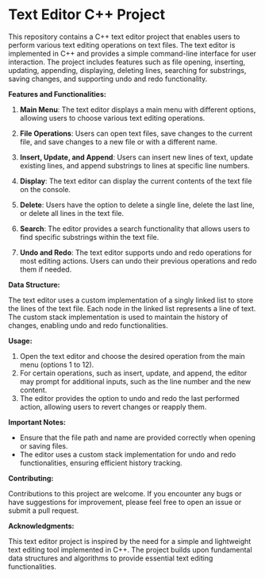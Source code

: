 # Text Editor C++ Project

This repository contains a C++ text editor project that enables users to perform various text editing operations on text files. The text editor is implemented in C++ and provides a simple command-line interface for user interaction. The project includes features such as file opening, inserting, updating, appending, displaying, deleting lines, searching for substrings, saving changes, and supporting undo and redo functionality.

**Features and Functionalities:**

1. **Main Menu**: The text editor displays a main menu with different options, allowing users to choose various text editing operations.

2. **File Operations**: Users can open text files, save changes to the current file, and save changes to a new file or with a different name.

3. **Insert, Update, and Append**: Users can insert new lines of text, update existing lines, and append substrings to lines at specific line numbers.

4. **Display**: The text editor can display the current contents of the text file on the console.

5. **Delete**: Users have the option to delete a single line, delete the last line, or delete all lines in the text file.

6. **Search**: The editor provides a search functionality that allows users to find specific substrings within the text file.

7. **Undo and Redo**: The text editor supports undo and redo operations for most editing actions. Users can undo their previous operations and redo them if needed.

**Data Structure:**

The text editor uses a custom implementation of a singly linked list to store the lines of the text file. Each node in the linked list represents a line of text. The custom stack implementation is used to maintain the history of changes, enabling undo and redo functionalities.

**Usage:**

1. Open the text editor and choose the desired operation from the main menu (options 1 to 12).
2. For certain operations, such as insert, update, and append, the editor may prompt for additional inputs, such as the line number and the new content.
3. The editor provides the option to undo and redo the last performed action, allowing users to revert changes or reapply them.

**Important Notes:**

- Ensure that the file path and name are provided correctly when opening or saving files.
- The editor uses a custom stack implementation for undo and redo functionalities, ensuring efficient history tracking.

**Contributing:**

Contributions to this project are welcome. If you encounter any bugs or have suggestions for improvement, please feel free to open an issue or submit a pull request.

**Acknowledgments:**

This text editor project is inspired by the need for a simple and lightweight text editing tool implemented in C++. The project builds upon fundamental data structures and algorithms to provide essential text editing functionalities.
